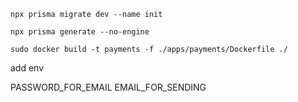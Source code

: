 ```
npx prisma migrate dev --name init

npx prisma generate --no-engine
```
```
sudo docker build -t payments -f ./apps/payments/Dockerfile ./
```

add env

PASSWORD_FOR_EMAIL
EMAIL_FOR_SENDING